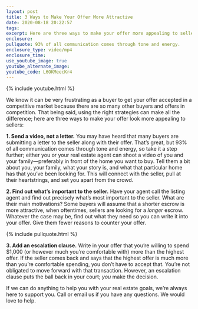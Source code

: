 ```yaml
---
layout: post
title: 3 Ways to Make Your Offer More Attractive
date: 2020-08-18 20:22:57
tags:
excerpt: Here are three ways to make your offer more appealing to sellers.
enclosure:
pullquote: 93% of all communication comes through tone and energy.
enclosure_type: video/mp4
enclosure_time:
use_youtube_image: true
youtube_alternate_image:
youtube_code: L6OKMeecKr4
---
```


{% include youtube.html %}

We know it can be very frustrating as a buyer to get your offer accepted in a competitive market because there are so many other buyers and offers in competition. That being said, using the right strategies can make all the difference; here are three ways to make your offer look more appealing to sellers:

**1\. Send a video, not a letter.** You may have heard that many buyers are submitting a letter to the seller along with their offer. That’s great, but 93% of all communication comes through tone and energy, so take it a step further; either you or your real estate agent can shoot a video of you and your family—preferably in front of the home you want to buy. Tell them a bit about you, your family, what your story is, and what that particular home has that you’ve been looking for. This will connect with the seller, pull at their heartstrings, and set you apart from the crowd.**&nbsp;**

**2\. Find out what’s important to the seller.** Have your agent call the listing agent and find out precisely what’s most important to the seller. What are their main motivations? Some buyers will assume that a shorter escrow is more attractive, when oftentimes, sellers are looking for a *longer* escrow. Whatever the case may be, find out what they need so you can write it into your offer. Give them fewer reasons to counter your offer.

{% include pullquote.html %}

**3\. Add an escalation clause.** Write in your offer that you’re willing to spend $1,000 (or however much you’re comfortable with) more than the highest offer. If the seller comes back and says that the highest offer is much more than you’re comfortable spending, you don’t have to accept that. You’re not obligated to move forward with that transaction. However, an escalation clause puts the ball back in your court; *you* make the decision.&nbsp;

If we can do anything to help you with your real estate goals, we’re always here to support you. Call or email us if you have any questions. We would love to help.&nbsp;